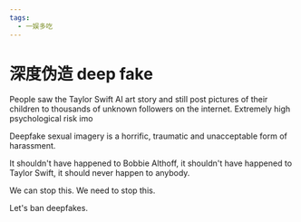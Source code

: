 ```yaml
---
tags:
  - 一娱多吃
---
```

# 深度伪造 deep fake



People saw the Taylor Swift AI art story and still post pictures of their children to thousands of unknown followers on the internet. Extremely high psychological risk imo

Deepfake sexual imagery is a horrific, traumatic and unacceptable form of harassment. 

It shouldn't have happened to Bobbie Althoff, it shouldn't have happened to Taylor Swift, it should never happen to anybody.  

We can stop this. We need to stop this.   

Let's ban deepfakes.